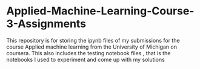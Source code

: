 # Applied-Machine-Learning-Course-3-Assignments
This repository is for storing the ipynb files of my submissions for the course Applied machine learning from the University of Michigan on coursera.
This also includes the testing notebook files , that is the notebooks I used to experiment and come up with my solutions
